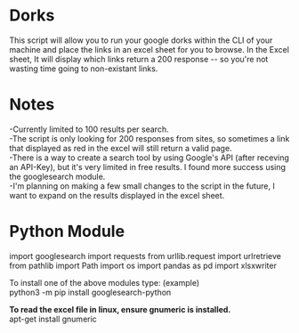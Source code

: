 # Dorks
This script will allow you to run your google dorks within the CLI of your machine and place the links in an excel sheet for you to browse. In the Excel sheet, It will display which links return a 200 response -- so you're not wasting time going to non-existant links.

# Notes
-Currently limited to 100 results per search. <br>
-The script is only looking for 200 responses from sites, so sometimes a link that displayed as red in the excel will still return a valid page. <br>
-There is a way to create a search tool by using Google's API (after receving an API-Key), but it's very limited in free results. I found more success using the googlesearch module. <br> 
-I'm planning on making a few small changes to the script in the future, I want to expand on the results displayed in the excel sheet. 

# Python Module
import googlesearch
import requests
from urllib.request import urlretrieve
from pathlib import Path
import os
import pandas as pd
import xlsxwriter

<p>
  To install one of the above modules type: (example) <br>
  python3 -m pip install googlesearch-python


<b>To read the excel file in linux, ensure gnumeric is installed. </b> <br>
apt-get install gnumeric 
